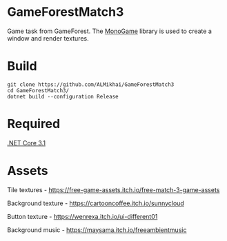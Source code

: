 # GameForestMatch3
Game task from GameForest. The [MonoGame](https://docs.monogame.net/index.html) library is used to create a window and render textures.
# Build
```
git clone https://github.com/ALMikhai/GameForestMatch3
cd GameForestMatch3/
dotnet build --configuration Release
```
# Required
[.NET Core 3.1](https://dotnet.microsoft.com/download/dotnet/3.1)
# Assets
Tile textures - https://free-game-assets.itch.io/free-match-3-game-assets

Background texture - https://cartooncoffee.itch.io/sunnycloud

Button texture - https://wenrexa.itch.io/ui-different01

Background music - https://maysama.itch.io/freeambientmusic
